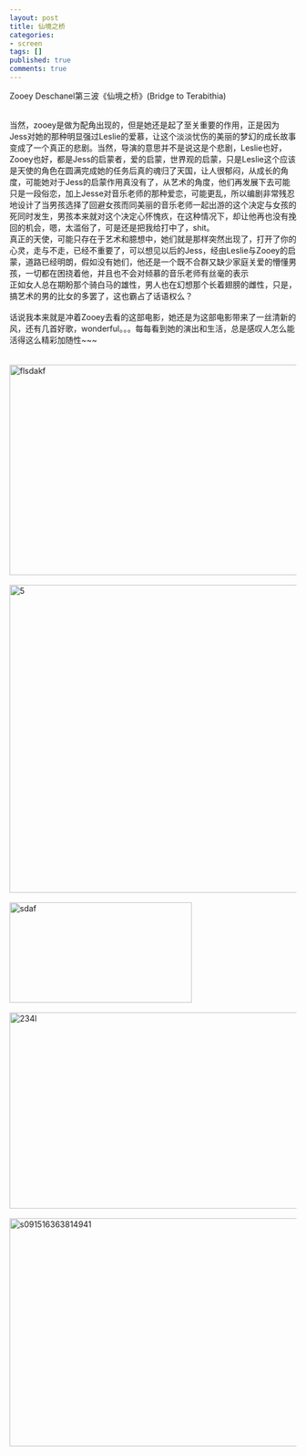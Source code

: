 ```yaml
---
layout: post
title: 仙境之桥
categories:
- screen
tags: []
published: true
comments: true
---
```

<p>Zooey Deschanel第三波《仙境之桥》(Bridge to Terabithia) 
<div><br /></div>
<div>当然，zooey是做为配角出现的，但是她还是起了至关重要的作用，正是因为Jess对她的那种明显强过Leslie的爱慕，让这个淡淡忧伤的美丽的梦幻的成长故事变成了一个真正的悲剧。当然，导演的意思并不是说这是个悲剧，Leslie也好，Zooey也好，都是Jess的启蒙者，爱的启蒙，世界观的启蒙，只是Leslie这个应该是天使的角色在圆满完成她的任务后真的魂归了天国，让人很郁闷，从成长的角度，可能她对于Jess的启蒙作用真没有了，从艺术的角度，他们再发展下去可能只是一段俗恋，加上Jesse对音乐老师的那种爱恋，可能更乱，所以编剧非常残忍地设计了当男孩选择了回避女孩而同美丽的音乐老师一起出游的这个决定与女孩的死同时发生，男孩本来就对这个决定心怀愧疚，在这种情况下，却让他再也没有挽回的机会，嗯，太滥俗了，可是还是把我给打中了，shit。</div>
<div>真正的天使，可能只存在于艺术和臆想中，她们就是那样突然出现了，打开了你的心灵，走与不走，已经不重要了，可以想见以后的Jess，经由Leslie与Zooey的启蒙，道路已经明朗，假如没有她们，他还是一个既不合群又缺少家庭关爱的懵懂男孩，一切都在困挠着他，并且也不会对倾慕的音乐老师有丝毫的表示</div>
<div>正如女人总在期盼那个骑白马的雄性，男人也在幻想那个长着翅膀的雌性，只是，搞艺术的男的比女的多罢了，这也霸占了话语权么？</div>
<div><br /></div>
<div>话说我本来就是冲着Zooey去看的这部电影，她还是为这部电影带来了一丝清新的风，还有几首好歌，wonderful。。。每每看到她的演出和生活，总是感叹人怎么能活得这么精彩加随性~~~</div>
<div><br /><br /><img border="0" alt="flsdakf" src="http://images.blogcn.com/2010/2/9/1/walkerwang,20100209014226491.jpg" width="555" height="369" /><br /><br /><img border="0" alt="5" src="http://images.blogcn.com/2010/2/9/1/walkerwang,20100209014225923.jpg" width="800" height="540" /><br /><br /><img border="0" alt="sdaf" src="http://images.blogcn.com/2010/2/9/1/walkerwang,20100209014226751.jpg" width="320" height="176" /><br /><br /><img border="0" alt="234l" src="http://images.blogcn.com/2010/2/9/1/walkerwang,20100209014125059.jpg" width="608" height="344" /><br /><br /><img border="0" alt="s091516363814941" src="http://images.blogcn.com/2010/2/9/1/walkerwang,20100209014124784.jpg" width="600" height="400" /><br /></div></p>
